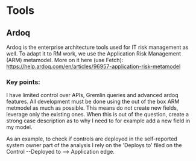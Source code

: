 # Tools

## Ardoq

Ardoq is the enterprise architecture tools used for IT risk management as well. To adapt it to RM work, we use the Application Risk Management (ARM) metamodel. More on it here (use Fetch): https://help.ardoq.com/en/articles/96957-application-risk-metamodel

### Key points:

I have limited control over APIs, Gremlin queries and advanced ardoq features. All development must be done using the out of the box ARM metmodel as much as possible. This means do not create new fields, leverage only the existing ones. When this is out of the question, create a strong case description as to why I need to for example add a new field in my model.

As an example, to check if controls are deployed in the self-reported system owner part of the analysis I rely on the 'Deploys to' filed on the Control --Deployed to --> Application edge. 